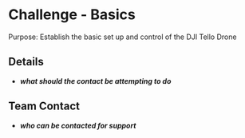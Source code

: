 # Challenge - Basics

Purpose: Establish the basic set up and control of the DJI Tello Drone

## Details

* ***what should the contact be attempting to do***

## Team Contact

* ***who can be contacted for support***